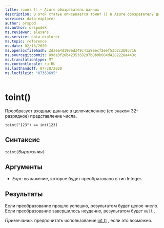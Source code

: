```yaml
---
title: тоинт () — Azure обозреватель данных
description: В этой статье описывается тоинт () в Azure обозреватель данных.
services: data-explorer
author: orspod
ms.author: orspodek
ms.reviewer: alexans
ms.service: data-explorer
ms.topic: reference
ms.date: 02/13/2020
ms.openlocfilehash: 2daea4d190ed349c41a8eecf2eef53b2c2b93716
ms.sourcegitcommit: 09da3f26b4235368297b8b9b604d4282228a443c
ms.translationtype: MT
ms.contentlocale: ru-RU
ms.lasthandoff: 07/28/2020
ms.locfileid: "87350695"
---
```

# <a name="toint"></a>toint()

Преобразует входные данные в целочисленное (со знаком 32-разрядное) представление числа.

```kusto
toint("123") == int(123)
```

## <a name="syntax"></a>Синтаксис

`toint(`*Выражения*`)`

## <a name="arguments"></a>Аргументы

* *Expr*: выражение, которое будет преобразовано в тип Integer. 

## <a name="returns"></a>Результаты

Если преобразование прошло успешно, результатом будет целое число.
Если преобразование завершилось неудачно, результатом будет `null` .
 
*Примечание*. предпочитать использование [int ()](./scalar-data-types/int.md) , если это возможно.
